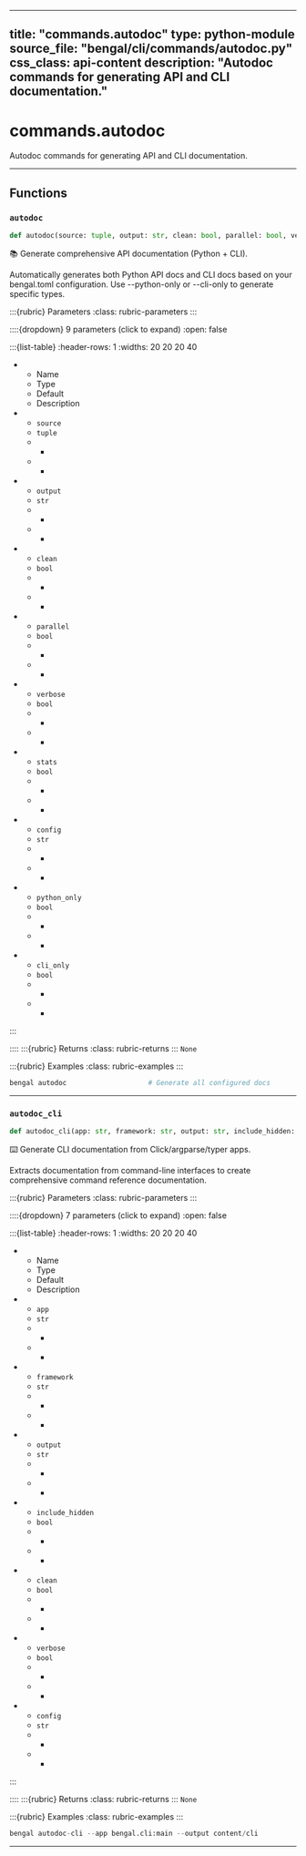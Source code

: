 
---
title: "commands.autodoc"
type: python-module
source_file: "bengal/cli/commands/autodoc.py"
css_class: api-content
description: "Autodoc commands for generating API and CLI documentation."
---

# commands.autodoc

Autodoc commands for generating API and CLI documentation.

---


## Functions

### `autodoc`
```python
def autodoc(source: tuple, output: str, clean: bool, parallel: bool, verbose: bool, stats: bool, config: str, python_only: bool, cli_only: bool) -> None
```

📚 Generate comprehensive API documentation (Python + CLI).

Automatically generates both Python API docs and CLI docs based on
your bengal.toml configuration. Use --python-only or --cli-only to
generate specific types.



:::{rubric} Parameters
:class: rubric-parameters
:::

::::{dropdown} 9 parameters (click to expand)
:open: false

:::{list-table}
:header-rows: 1
:widths: 20 20 20 40

* - Name
  - Type
  - Default
  - Description
* - `source`
  - `tuple`
  - -
  - -
* - `output`
  - `str`
  - -
  - -
* - `clean`
  - `bool`
  - -
  - -
* - `parallel`
  - `bool`
  - -
  - -
* - `verbose`
  - `bool`
  - -
  - -
* - `stats`
  - `bool`
  - -
  - -
* - `config`
  - `str`
  - -
  - -
* - `python_only`
  - `bool`
  - -
  - -
* - `cli_only`
  - `bool`
  - -
  - -
:::

::::
:::{rubric} Returns
:class: rubric-returns
:::
`None`




:::{rubric} Examples
:class: rubric-examples
:::
```python
bengal autodoc                    # Generate all configured docs
```


---
### `autodoc_cli`
```python
def autodoc_cli(app: str, framework: str, output: str, include_hidden: bool, clean: bool, verbose: bool, config: str) -> None
```

⌨️  Generate CLI documentation from Click/argparse/typer apps.

Extracts documentation from command-line interfaces to create
comprehensive command reference documentation.



:::{rubric} Parameters
:class: rubric-parameters
:::

::::{dropdown} 7 parameters (click to expand)
:open: false

:::{list-table}
:header-rows: 1
:widths: 20 20 20 40

* - Name
  - Type
  - Default
  - Description
* - `app`
  - `str`
  - -
  - -
* - `framework`
  - `str`
  - -
  - -
* - `output`
  - `str`
  - -
  - -
* - `include_hidden`
  - `bool`
  - -
  - -
* - `clean`
  - `bool`
  - -
  - -
* - `verbose`
  - `bool`
  - -
  - -
* - `config`
  - `str`
  - -
  - -
:::

::::
:::{rubric} Returns
:class: rubric-returns
:::
`None`




:::{rubric} Examples
:class: rubric-examples
:::
```python
bengal autodoc-cli --app bengal.cli:main --output content/cli
```


---
